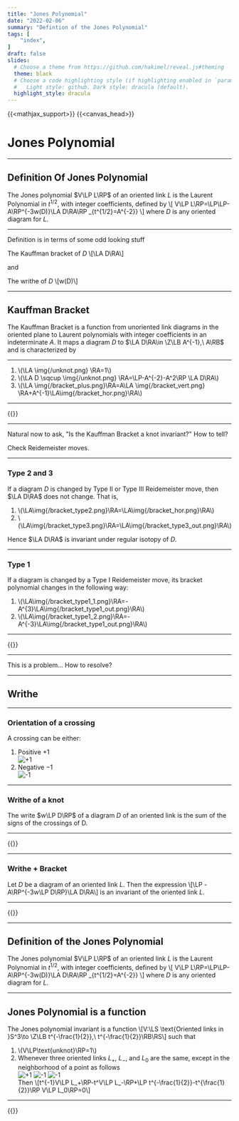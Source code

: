 ```yaml
---
title: "Jones Polynomial"
date: "2022-02-06"
summary: "Defintion of the Jones Polynomial"
tags: [
    "index",
]
draft: false
slides:
  # Choose a theme from https://github.com/hakimel/reveal.js#theming
  theme: black
  # Choose a code highlighting style (if highlighting enabled in `params.toml`)
  #   Light style: github. Dark style: dracula (default).
  highlight_style: dracula
---
```


{{<mathjax_support>}}
{{<canvas_head>}}

<p hidden>
`\(\newcommand{\N}{\mathbb{N}}
\newcommand{\Z}{\mathbb{Z}}
\newcommand{\Q}{\mathbb{Q}}
\newcommand{\R}{\mathbb{R}}
\newcommand{\LP}{\left(}
\newcommand{\RP}{\right)}
\newcommand{\LS}{\left\lbrace}
\newcommand{\RS}{\right\rbrace}
\newcommand{\LA}{\left\langle}
\newcommand{\RA}{\right\rangle}
\newcommand{\LB}{\left[}
\newcommand{\RB}{\right]}
\newcommand{\MM}{\ \middle|\ }
\newcommand{\abs}[1]{\left\vert#1\right\vert}
\newcommand{\msr}[1]{m\left(#1\right)}
\require{color}\)`
</p>


# Jones Polynomial

---
## Definition Of Jones Polynomial

The Jones polynomial $V\LP L\RP$ of an oriented link $L$
is the Laurent Polynomial in $t^{1/2}$, with integer coefficients, defined by
\\[ V\LP L\RP=\LP\LP-A\RP^{-3w(D)}\LA D\RA\RP _{t^{1/2}=A^{-2}} \\]
where $D$ is any oriented diagram for $L$.

---

Definition is in terms of some odd looking stuff

The Kauffman bracket of $D$
\\[\LA D\RA\\]

and

The writhe of $D$
\\[w(D)\\]

---

## Kauffman Bracket

The Kauffman Bracket is a function from unoriented link diagrams in the oriented plane to Laurent polynomials with integer coefficients in an indeterminate $A$. It maps a diagram $D$ to $\LA D\RA\in \Z\LB A^{-1},\ A\RB$
and is characterized by

---

1. \\(\LA \img{/unknot.png} \RA=1\\)
2. \\(\LA D \sqcup \img{/unknot.png} \RA=\LP-A^{-2}-A^2\RP \LA D\RA\\\)
3. \\(\LA \img{/bracket_plus.png}\RA=A\LA \img{/bracket_vert.png} \RA+A^{-1}\LA\img{/bracket_hor.png}\RA\\)

---

{{<canvas Kauf_ex>}}






<!-- <img style="max-width:1000px !important; height:auto !important" src="/bracket_1.png"/>

<br/>

<img style="max-width:1000px !important; height:auto !important" src="/bracket_2.png"/> -->

---

Natural now to ask, "Is the Kauffman Bracket a knot invariant?"
How to tell?

Check Reidemeister moves.

---

### Type 2 and 3

If a diagram $D$ is changed by Type II or Type III Reidemeister move, then
$\LA D\RA$ does not change. That is,

1. \\(\LA\img{/bracket_type2.png}\RA=\LA\img{/bracket_hor.png}\RA\\)
2. \\(\LA\img{/bracket_type3.png}\RA=\LA\img{/bracket_type3_out.png}\RA\\)

Hence $\LA D\RA$ is invariant under regular isotopy of $D$.

---
<!--
{{<canvas Type_II>}}


{{<canvas Type_III>}} -->


### Type 1

If a diagram is changed by a Type I Reidemeister move, its bracket polynomial
changes in the following way:

1. \\(\LA\img{/bracket_type1_1.png}\RA=-A^{3}\LA\img{/bracket_type1_out.png}\RA\\)
2. \\(\LA\img{/bracket_type1_2.png}\RA=-A^{-3}\LA\img{/bracket_type1_out.png}\RA\\)

---

{{<canvas Type_I>}}



---



This is a problem... How to resolve?



---
## Writhe

---

### Orientation of a crossing

A crossing can be either:

1. Positive $+1$ <br/> ![+1](/plus.png) <br/>
2. Negative $-1$ <br/> ![-1](/minus.png) <br/>

---

### Writhe of a knot

The write $w\LP D\RP$ of a diagram $D$ of an oriented link is the sum of the
signs of the crossings of D.

---

{{<canvas Writhe>}}

---

### Writhe + Bracket

Let $D$ be a diagram of an oriented link $L$. Then the expression
\\[\LP -A\RP^{-3w\LP D\RP}\LA D\RA\\]
is an invariant of the oriented link $L$.

---

{{<canvas Writhe_Bracket>}}

---

## Definition of the Jones Polynomial

The Jones polynomial $V\LP L\RP$ of an oriented link $L$
is the Laurent Polynomial in $t^{1/2}$, with integer coefficients, defined by
\\[ V\LP L\RP=\LP\LP-A\RP^{-3w(D)}\LA D\RA\RP _{t^{1/2}=A^{-2}} \\]
where $D$ is any oriented diagram for $L$.

---

## Jones Polynomial is a function

The Jones polynomial invariant is a function
\\[V:\LS \text{Oriented links in }S^3\to \Z\LB t^{-\frac{1}{2}},\ t^{-\frac{1}{2}}\RB\RS\\]
such that

1. \\(V\LP\text{unknot}\RP=1\\)
2. Whenever three oriented links $L_+$, $L_-$, and $L_0$ are the same, except in the neighborhood of a point as follows  <br/> ![+1](/plus.png )   ![-1](/minus.png) ![-1](/skein_vert.png) <br/> Then \\[t^{-1}V\LP L_+\RP-t^V\LP L_-\RP+\LP t^{-\frac{1}{2}}-t^{\frac{1}{2}}\RP V\LP L_0\RP=0\\]

---

{{<canvas jp_funct>}}


